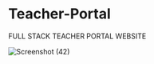 # Teacher-Portal
FULL STACK TEACHER PORTAL WEBSITE

![Screenshot (42)](https://github.com/Ethicker018/Teacher-Portal/assets/71578999/3dff1244-3a86-4d04-831a-e543af784148)
